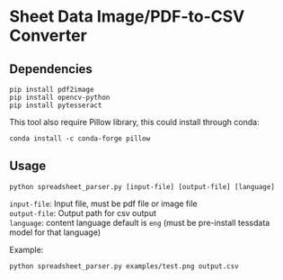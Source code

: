 # Sheet Data Image/PDF-to-CSV Converter

## Dependencies
```
pip install pdf2image
pip install opencv-python
pip install pytesseract
```
This tool also require Pillow library, this could install through conda:
```
conda install -c conda-forge pillow
```
## Usage
```
python spreadsheet_parser.py [input-file] [output-file] [language]
```
`input-file`: Input file, must be pdf file or image file  
`output-file`: Output path for csv output  
`language`: content language default is `eng` (must be pre-install tessdata model for that language)


Example:
```
python spreadsheet_parser.py examples/test.png output.csv
```
